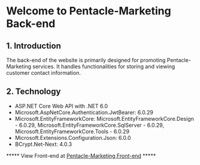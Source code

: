 # Welcome to Pentacle-Marketing Back-end
## 1. Introduction

The back-end of the website is primarily designed for promoting Pentacle-Marketing services. It handles functionalities for storing and viewing customer contact information.

## 2. Technology

- ASP.NET Core Web API with .NET 6.0
- Microsoft.AspNetCore.Authentication.JwtBearer: 6.0.29
- Microsoft.EntityFrameworkCore: Microsoft.EntityFrameworkCore.Design - 6.0.29, Microsoft.EntityFrameworkCore.SqlServer - 6.0.29, Microsoft.EntityFrameworkCore.Tools - 6.0.29
- Microsoft.Extensions.Configuration.Json: 6.0.0
- BCrypt.Net-Next: 4.0.3

***** View Front-end at [Pentacle-Marketing Front-end](https://github.com/Pentacle-Marketing-2024/Frontend) *****